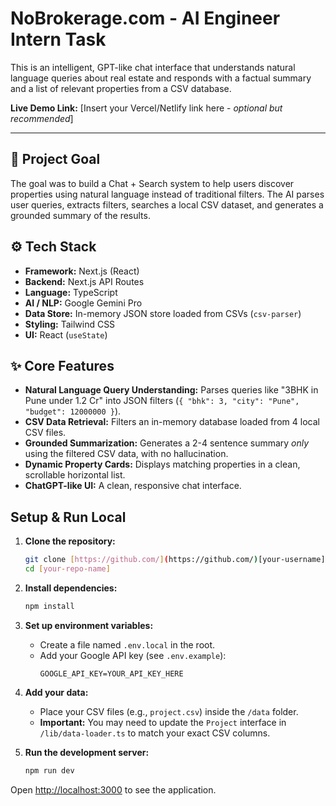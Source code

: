 # NoBrokerage.com - AI Engineer Intern Task

This is an intelligent, GPT-like chat interface that understands natural language queries about real estate and responds with a factual summary and a list of relevant properties from a CSV database.

**Live Demo Link:** [Insert your Vercel/Netlify link here - *optional but recommended*]

---

## 🚀 Project Goal

The goal was to build a Chat + Search system to help users discover properties using natural language instead of traditional filters. The AI parses user queries, extracts filters, searches a local CSV dataset, and generates a grounded summary of the results.

## ⚙️ Tech Stack

* **Framework:** Next.js (React)
* **Backend:** Next.js API Routes
* **Language:** TypeScript
* **AI / NLP:** Google Gemini Pro
* **Data Store:** In-memory JSON store loaded from CSVs (`csv-parser`)
* **Styling:** Tailwind CSS
* **UI:** React (`useState`)

## ✨ Core Features

* **Natural Language Query Understanding:** Parses queries like "3BHK in Pune under 1.2 Cr" into JSON filters (`{ "bhk": 3, "city": "Pune", "budget": 12000000 }`).
* **CSV Data Retrieval:** Filters an in-memory database loaded from 4 local CSV files.
* **Grounded Summarization:** Generates a 2-4 sentence summary *only* using the filtered CSV data, with no hallucination.
* **Dynamic Property Cards:** Displays matching properties in a clean, scrollable horizontal list.
* **ChatGPT-like UI:** A clean, responsive chat interface.

## Setup & Run Local

1.  **Clone the repository:**
    ```bash
    git clone [https://github.com/](https://github.com/)[your-username]/[your-repo-name].git
    cd [your-repo-name]
    ```

2.  **Install dependencies:**
    ```bash
    npm install
    ```

3.  **Set up environment variables:**
    * Create a file named `.env.local` in the root.
    * Add your Google API key (see `.env.example`):
        ```
        GOOGLE_API_KEY=YOUR_API_KEY_HERE
        ```

4.  **Add your data:**
    * Place your CSV files (e.g., `project.csv`) inside the `/data` folder.
    * **Important:** You may need to update the `Project` interface in `/lib/data-loader.ts` to match your exact CSV columns.

5.  **Run the development server:**
    ```bash
    npm run dev
    ```

Open [http://localhost:3000](http://localhost:3000) to see the application.